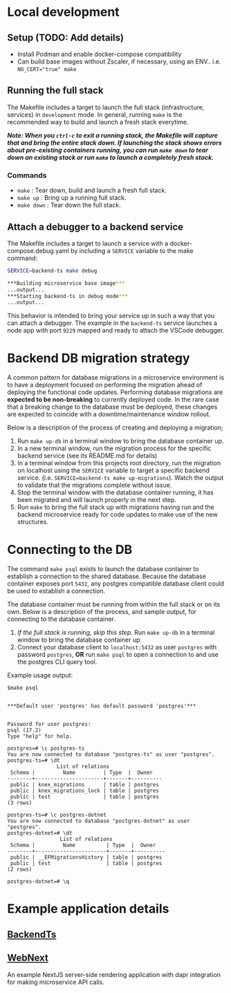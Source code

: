 # Local development

## Setup (TODO: Add details)
- Install Podman and enable docker-compose compatibility
- Can build base images without Zscaler, if necessary, using an ENV.. i.e. `NO_CERT="true" make`

## Running the full stack
The Makefile includes a target to launch the full stack (infrastructure, services) in `development` mode. In general, running `make` is the recommended way to build and launch a fresh stack everytime.

***Note: When you `ctrl-c` to exit a running stack, the Makefile will capture that and bring the entire stack down. If launching the stack shows errors about pre-existing containers running, you can run `make down` to tear down an existing stack or run `make` to launch a completely fresh stack.***

### Commands
- `make` : Tear down, build and launch a fresh full stack.
- `make up` : Bring up a running full stack.
- `make down` : Tear down the full stack.

## Attach a debugger to a backend service
The Makefile includes a target to launch a service with a docker-compose.debug.yaml by including a `SERVICE` variable to the make command:

```bash
SERVICE=backend-ts make debug

***Building microservice base image***
...output...
***Starting backend-ts in debug mode***
...output...
```

This behavior is intended to bring your service up in such a way that you can attach a debugger. The example in the `backend-ts` service launches a node app with port `9229` mapped and ready to attach the VSCode debugger.

# Backend DB migration strategy
A common pattern for database migrations in a microservice environment is to have a deployment focused on performing the migration ahead of deploying the functional code updates. Performing database migrations are **expected to be non-breaking** to currently deployed code. In the rare case that a breaking change to the database must be deployed, these changes are expected to coincide with a downtime/maintenance window rollout.

Below is a description of the process of creating and deploying a migration;

1. Run `make up-db` in a terminal window to bring the database container up.
2. In a new terminal window, run the migration process for the specific backend service (see its README.md for details)
3. In a terminal window from this projects root directory, run the migration on localhost using the `SERVICE` variable to target a specific backend service. (i.e. `SERVICE=backend-ts make up-migrations`). Watch the output to validate that the migrations complete without issue.
4. Stop the terminal window with the database container running, it has been migrated and will launch properly in the next step.
5. Run `make` to bring the full stack up with migrations having run and the backend microservice ready for code updates to make use of the new structures.

# Connecting to the DB
The command `make psql` exists to launch the database container to establish a connection to the shared database. Because the database container exposes port `5432`, any postgres compatible database client could be used to establish a connection.

The database container must be running from within the full stack or on its own. Below is a description of the process, and sample output, for connecting to the database container.

1. *If the full stack is running, skip this step.* Run `make up-db` in a terminal window to bring the database container up.
2. Connect your database client to `localhost:5432` as user `postgres` with password `postgres`, **OR** run `make psql` to open a connection to and use the postgres CLI query tool.

Example usage output:
```
$make psql


***Default user 'postgres' has default password 'postgres'***


Password for user postgres:
psql (17.2)
Type "help" for help.

postgres=# \c postgres-ts
You are now connected to database "postgres-ts" as user "postgres".
postgres-ts=# \dt
                List of relations
 Schema |         Name         | Type  |  Owner
--------+----------------------+-------+----------
 public | knex_migrations      | table | postgres
 public | knex_migrations_lock | table | postgres
 public | test                 | table | postgres
(3 rows)

postgres-ts=# \c postgres-dotnet
You are now connected to database "postgres-dotnet" as user "postgres".
postgres-dotnet=# \dt
                 List of relations
 Schema |         Name          | Type  |  Owner
--------+-----------------------+-------+----------
 public | __EFMigrationsHistory | table | postgres
 public | test                  | table | postgres
(2 rows)

postgres-dotnet=# \q
```

# Example application details
## [BackendTs](./app/backend-ts/README.md)
## [WebNext](./app/web-nextjs/README.md)
An example NextJS server-side rendering application with dapr integration for making microservice API calls.

